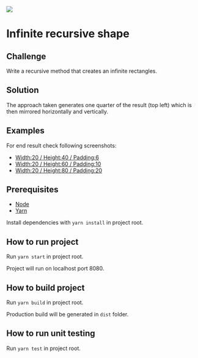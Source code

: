 ![](https://github.com/sanjinc/infinite-recursive-shape/workflows/Node%20CI/badge.svg)

# Infinite recursive shape

## Challenge

Write a recursive method that creates an infinite rectangles.

## Solution

The approach taken generates one quarter of the result (top left) which is then mirrored horizontally and vertically.

## Examples

For end result check following screenshots:

- [Width:20 / Height:40 / Padding:6](./screenshot-20-40-6.png)
- [Width:20 / Height:60 / Padding:10](./screenshot-60-60-10.png)
- [Width:20 / Height:80 / Padding:20](./screenshot-80-100-20.png)

## Prerequisites

- [Node](https://nodejs.org)
- [Yarn](https://yarnpkg.com)

Install dependencies with `yarn install` in project root.

## How to run project

Run `yarn start` in project root.

Project will run on localhost port 8080.

## How to build project

Run `yarn build` in project root.

Production build will be generated in `dist` folder.

## How to run unit testing

Run `yarn test` in project root.
